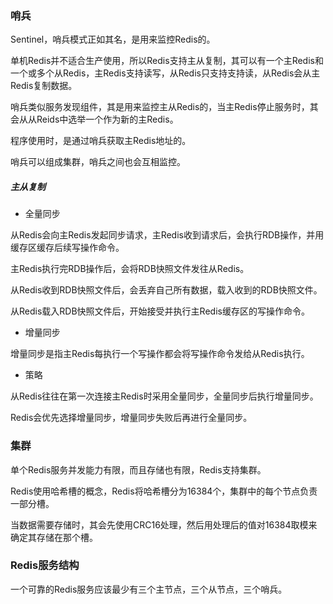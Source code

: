 ### 哨兵

Sentinel，哨兵模式正如其名，是用来监控Redis的。

单机Redis并不适合生产使用，所以Redis支持主从复制，其可以有一个主Redis和一个或多个从Redis，主Redis支持读写，从Redis只支持支持读，从Redis会从主Redis复制数据。

哨兵类似服务发现组件，其是用来监控主从Redis的，当主Redis停止服务时，其会从从Reids中选举一个作为新的主Redis。

程序使用时，是通过哨兵获取主Redis地址的。

哨兵可以组成集群，哨兵之间也会互相监控。

##### 主从复制

* 全量同步

从Redis会向主Redis发起同步请求，主Redis收到请求后，会执行RDB操作，并用缓存区缓存后续写操作命令。

主Redis执行完RDB操作后，会将RDB快照文件发往从Redis。

从Redis收到RDB快照文件后，会丢弃自己所有数据，载入收到的RDB快照文件。

从Redis载入RDB快照文件后，开始接受并执行主Redis缓存区的写操作命令。

* 增量同步

增量同步是指主Redis每执行一个写操作都会将写操作命令发给从Redis执行。

* 策略

从Redis往往在第一次连接主Redis时采用全量同步，全量同步后执行增量同步。

Redis会优先选择增量同步，增量同步失败后再进行全量同步。

### 集群

单个Redis服务并发能力有限，而且存储也有限，Redis支持集群。

Redis使用哈希槽的概念，Redis将哈希槽分为16384个，集群中的每个节点负责一部分槽。

当数据需要存储时，其会先使用CRC16处理，然后用处理后的值对16384取模来确定其存储在那个槽。

### Redis服务结构

一个可靠的Redis服务应该最少有三个主节点，三个从节点，三个哨兵。